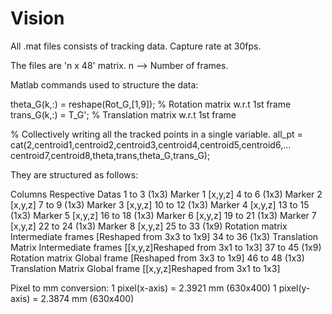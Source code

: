 # Vision
All .mat files consists of tracking data.
Capture rate at 30fps.

The files are 'n x 48' matrix.
n --> Number of frames.

Matlab commands used to structure the data:

theta_G(k,:) = reshape(Rot_G,[1,9]);   % Rotation matrix w.r.t 1st frame
trans_G(k,:) = T_G';                   % Translation matrix w.r.t 1st frame

% Collectively writing all the tracked points in a single variable.
all_pt = cat(2,centroid1,centroid2,centroid3,centroid4,centroid5,centroid6,...
             centroid7,centroid8,theta,trans,theta_G,trans_G);

They are structured as follows:

Columns             Respective Datas
1  to 3  (1x3)      Marker 1 [x,y,z]
4  to 6  (1x3)      Marker 2 [x,y,z]
7  to 9  (1x3)      Marker 3 [x,y,z]
10 to 12 (1x3)      Marker 4 [x,y,z]
13 to 15 (1x3)      Marker 5 [x,y,z]
16 to 18 (1x3)      Marker 6 [x,y,z]
19 to 21 (1x3)      Marker 7 [x,y,z]
22 to 24 (1x3)      Marker 8 [x,y,z]
25 to 33 (1x9)      Rotation matrix Intermediate frames [Reshaped from 3x3 to 1x9]
34 to 36 (1x3)      Translation Matrix Intermediate frames [[x,y,z]Reshaped from 3x1 to 1x3] 
37 to 45 (1x9)      Rotation matrix Global frame [Reshaped from 3x3 to 1x9]
46 to 48 (1x3)      Translation Matrix Global frame [[x,y,z]Reshaped from 3x1 to 1x3]

Pixel to mm conversion: 
1 pixel(x-axis) = 2.3921 mm  (630x400)
1 pixel(y-axis) = 2.3874 mm  (630x400)






